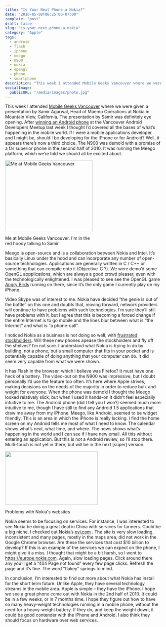 ```yaml
---
title: "Is Your Next Phone a Nokia?"
date: "2010-05-08T06:25:00-07:00"
template: "post"
draft: false
slug: "is-your-next-phone-a-nokia"
category: "Apple"
tags:
  - android
  - flash
  - iphone
  - meego
  - n900
  - nokia
  - opengl
  - phone
  - smartphone
description: "This week I attended Mobile Geeks Vancouver where we were given a presentation by Samir Agarwal, Head of Maemo Operations at Nokia in Mountain View, California."
socialImage:
  publicURL: "/media/images/photo.jpg"
---
```

This week I attended [Mobile Geeks Vancouver](https://www.womworld.com/nokia/tag/mobile-geeks-of-vancouver/) where we were given a presentation by Samir Agarwal, Head of Maemo Operations at Nokia in Mountain View, California. The presentation by Samir was definitely eye opening. After [winning an Android phone](/?p=63 "An Android Developer, I Am") at the Vancouver Android Developers Meetup last week I thought I’d covered all the bases of what’s happening in the mobile world. If I were a mobile applications developer, and I might be, should I be developing for the iPhone or for Android? Well, it appears there’s now a third choice. The N900 was demo’d with a promise of a far superior phone in the second half of 2010. It was running the Meego platform, which we’re told we should all be excited about.

<div class="wp-caption alignright" style="width: 293px">
<a href="https://www.womworld.com/nokia/15321/mobile-geeks-of-vancouver-report/">
<img alt="Me at Mobile Geeks  Vancouver" height="229" src="https://i44.tinypic.com/15wgmfq.jpg" title="Me at Mobile Geeks Vancouver" width="283"/>
</a>
<p class="wp-caption-text">Me at Mobile Geeks Vancouver. I'm in the red hoody  talking to Samir</p>
</div>

Meego is open-source and is a collaboration between Nokia and Intel. It’s basically Linux under the hood and can incorporate any number of open-source technologies. Applications are generally written in C / C++ or something that can compile onto it (Objective-C ?). We were demo’d some OpenGL appplications, which are always a good crowd pleaser, even with the technologically enlightened. I was pleased to see see the OpenGL game [Angry Birds](https://www.rovio.com/index.php?page=angry-birds) running on there, since it’s the only game I currently play on my iPhone.

Video Skype was of interest to me. Nokia have decided “the genie is out of the bottle” on this one and doubts that, moving forward, network providers will continue to have problems with such technologies. I’m sure they’ll still have problems with it, but I agree that this is becoming a forced change if the entire Internet is to go mobile and the lines blur between what is “the Internet” and what is “a phone-call”.

I noticed Nokia as a business is not doing so well, with [frustrated stockholders](https://www.reuters.com/article/idUKTRE63T1F820100430?type=companyNews). Will these new phones apease the stockholders and fly off the shelves? I’m not sure. I understand what Nokia is trying to do by building, not a phone, but a small computer that fits in your pocket and is potentially capable of doing anything that your computer can do. It did seem very capable from what we were shown.

It has Flash in the browser, which I believe was Firefox? It must have one heck of a battery. The video-out on the N900 was impressive, but I doubt personally I’d use the feature too often. It’s here where Apple strives, making decisions on the needs of the majority in order to reduce bulk and weight for everyone. When the phone was demo’d I thought the Meego looked relatively slick, but when I used it hands-on it didn’t feel especially intuitive to me. The Android phone (did I tell you I won?) seemed much more intuitive to me, though I have still to find any Android 1.5 applications that draw me away from my iPhone. Meego, like Android, seemed to be widget friendly. This is an area in which the iPhone is really lacking. I find the home screen on my Android tells me most of what I need to know. The calendar shows what’s next, what time, and where. The news shows what’s happening in the world and I can see if I have new email. All this without entering an application. But this is not a Android review, so I’ll stop there. Multi-touch is not yet in there, but will be in the next \[super\] version.

<div class="wp-caption alignleft" id="attachment_85" style="width: 310px">
<a href="/media/images/2010/05/Picture-3.png">
<img alt="" class="size-medium wp-image-85" height="173" src="/media/images/2010/05/Picture-3-300x173.png" title="404 Not Found" width="300"/>
</a>
<p class="wp-caption-text">Problems with Nokia's websites</p>
</div>

Nokia seems to be focusing on services. For instance, I was interested to see Nokia be doing a great deal in China with services for farmers. Could be a big niche. I checked out Nokia’s [ovi.com](https://www.ovi.com) . The site is very slow loading, inconsistent and many pages, mostly in the maps area, did not work in the Google Chrome browser. Are these the services that cost $10 billion to develop? If this is an example of the services we can expect on the phone, I might give it a miss. I thought that might be a bit harsh, so I went to https://europe.nokia.com. Again, slow loading pages. Click around there any you’ll get a “404 Page not found” every few page clicks. Refresh the page and it’s fine. The word “flakey” springs to mind.

In conclusion, I’m interested to find out more about what Nokia has install for the short term future. Unlike Apple, they have several technology streams in the mobile area. Apple is simple – they have the iPhone. I hope we see a great phone come out with Nokia in the 2nd half of 2010. It could be in a few weeks, or in 7 months time. I hope they figure out how to have so many heavy-weight technologies running in a mobile phone, without the need for a heavy-weight battery. If they do, and keep the weight down, it could be good contender with the iPhone and Android. I also think they should focus on hardware over web services.

